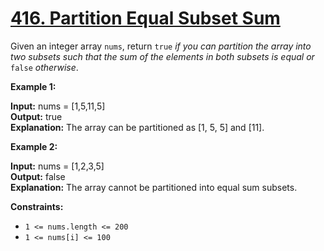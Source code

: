 # [416. Partition Equal Subset Sum](https://leetcode.com/problems/partition-equal-subset-sum/)
Given an integer array  `nums`, return  `true`  _if you can partition the array into two subsets such that the sum of the elements in both subsets is equal or_ `false` _otherwise_.

**Example 1:**

**Input:** nums = [1,5,11,5]\
**Output:** true\
**Explanation:** The array can be partitioned as [1, 5, 5] and [11].

**Example 2:**

**Input:** nums = [1,2,3,5]\
**Output:** false\
**Explanation:** The array cannot be partitioned into equal sum subsets.

**Constraints:**

-   `1 <= nums.length <= 200`
-   `1 <= nums[i] <= 100`
